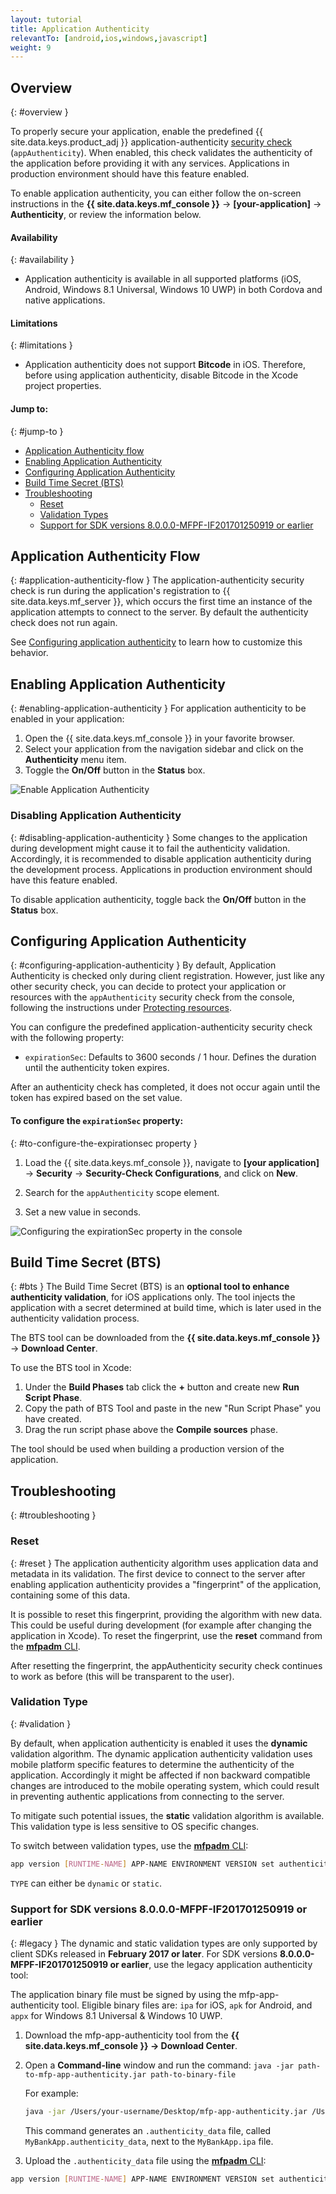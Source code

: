 ```yaml
---
layout: tutorial
title: Application Authenticity
relevantTo: [android,ios,windows,javascript]
weight: 9
---
```

<!-- NLS_CHARSET=UTF-8 -->
## Overview
{: #overview }

To properly secure your application, enable the predefined {{ site.data.keys.product_adj }} application-authenticity [security check](../#security-check) (`appAuthenticity`). When enabled, this check validates the authenticity of the application before providing it with any services. Applications in production environment should have this feature enabled.

To enable application authenticity, you can either follow the on-screen instructions in the **{{ site.data.keys.mf_console }}** → **[your-application]** → **Authenticity**, or review the information below.

#### Availability
{: #availability }
* Application authenticity is available in all supported platforms (iOS, Android, Windows 8.1 Universal, Windows 10 UWP) in both Cordova and native applications.

#### Limitations
{: #limitations }
* Application authenticity does not support **Bitcode** in iOS. Therefore, before using application authenticity, disable Bitcode in the Xcode project properties.

#### Jump to:
{: #jump-to }
- [Application Authenticity flow](#application-authenticity-flow)
- [Enabling Application Authenticity](#enabling-application-authenticity)
- [Configuring Application Authenticity](#configuring-application-authenticity)
- [Build Time Secret (BTS)](#bts)
- [Troubleshooting](#troubleshooting)
  - [Reset](#reset)
  - [Validation Types](#validation)
  - [Support for SDK versions 8.0.0.0-MFPF-IF201701250919 or earlier](#legacy)

## Application Authenticity Flow
{: #application-authenticity-flow }
The application-authenticity security check is run during the application's registration to {{ site.data.keys.mf_server }}, which occurs the first time an instance of the application attempts to connect to the server. By default the authenticity check does not run again.

See [Configuring application authenticity](#configuring-application-authenticity) to learn how to customize this behavior.

## Enabling Application Authenticity
{: #enabling-application-authenticity }
For application authenticity to be enabled in your application:

1. Open the {{ site.data.keys.mf_console }} in your favorite browser.
2. Select your application from the navigation sidebar and click on the **Authenticity** menu item.
3. Toggle the **On/Off** button in the **Status** box.

![Enable Application Authenticity](enable_application_authenticity.png)

### Disabling Application Authenticity
{: #disabling-application-authenticity }
Some changes to the application during development might cause it to fail the authenticity validation. Accordingly, it is recommended to disable application authenticity during the development process. Applications in production environment should have this feature enabled.

To disable application authenticity, toggle back the **On/Off** button in the **Status** box.

## Configuring Application Authenticity
{: #configuring-application-authenticity }
By default, Application Authenticity is checked only during client registration. However, just like any other security check, you can decide to protect your application or resources with the `appAuthenticity` security check from the console, following the instructions under [Protecting resources](../#protecting-resources).

You can configure the predefined application-authenticity security check with the following property:

- `expirationSec`: Defaults to 3600 seconds / 1 hour. Defines the duration until the authenticity token expires.

After an authenticity check has completed, it does not occur again until the token has expired based on the set value.

#### To configure the `expirationSec` property:
{: #to-configure-the-expirationsec property }
1. Load the {{ site.data.keys.mf_console }}, navigate to **[your application]** → **Security** → **Security-Check Configurations**, and click on **New**.

2. Search for the `appAuthenticity` scope element.

3. Set a new value in seconds.

![Configuring the expirationSec property in the console](configuring_expirationSec.png)

## Build Time Secret (BTS)
{: #bts }
The Build Time Secret (BTS) is an **optional tool to enhance authenticity validation**, for iOS applications only. The tool injects the application with a secret determined at build time, which is later used in the authenticity validation process.

The BTS tool can be downloaded from the **{{ site.data.keys.mf_console }}** → **Download Center**.

To use the BTS tool in Xcode:
1. Under the **Build Phases** tab click the **+** button and create new **Run Script Phase**.
2. Copy the path of BTS Tool and paste in the new "Run Script Phase" you have created.
3. Drag the run script phase above the **Compile sources** phase.

The tool should  be used when building a production version of the application.

## Troubleshooting
{: #troubleshooting }

### Reset
{: #reset }
The application authenticity algorithm uses application data and metadata in its validation. The first device to connect to the server after enabling application authenticity provides a "fingerprint" of the application, containing some of this data.

It is possible to reset this fingerprint, providing the algorithm with new data. This could be useful during development (for example after changing the application in Xcode). To reset the fingerprint, use the **reset** command from the [**mfpadm** CLI](../../administering-apps/using-cli/).

After resetting the fingerprint, the appAuthenticity security check continues to work as before (this will be transparent to the user).

### Validation Type
{: #validation }

By default, when application authenticity is enabled it uses the **dynamic** validation algorithm. The dynamic application authenticity validation uses mobile platform specific features to determine the authenticity of the application. Accordingly it might be affected if non backward compatible changes are introduced to the mobile operating system, which could result in preventing authentic applications from connecting to the server.

To mitigate such potential issues, the **static** validation algorithm is available. This validation type is less sensitive to OS specific changes.

To switch between validation types, use the [**mfpadm** CLI](../../administering-apps/using-cli/):

```bash
app version [RUNTIME-NAME] APP-NAME ENVIRONMENT VERSION set authenticity-validation TYPE
```
`TYPE` can either be `dynamic` or `static`.

### Support for SDK versions 8.0.0.0-MFPF-IF201701250919 or earlier
{: #legacy }
The dynamic and static validation types are only supported by client SDKs released in **February 2017 or later**. For SDK versions **8.0.0.0-MFPF-IF201701250919 or earlier**, use the legacy application authenticity tool:

The application binary file must be signed by using the mfp-app-authenticity tool. Eligible binary files are: `ipa` for iOS, `apk` for Android, and `appx` for Windows 8.1 Universal &amp; Windows 10 UWP.

1. Download the mfp-app-authenticity tool from the **{{ site.data.keys.mf_console }} → Download Center**.
2. Open a **Command-line** window and run the command: `java -jar path-to-mfp-app-authenticity.jar path-to-binary-file`

   For example:

   ```bash
   java -jar /Users/your-username/Desktop/mfp-app-authenticity.jar /Users/your-username/Desktop/MyBankApp.ipa
   ```

   This command generates an `.authenticity_data` file, called `MyBankApp.authenticity_data`, next to the `MyBankApp.ipa` file.
3. Upload the `.authenticity_data` file using the [**mfpadm** CLI](../../administering-apps/using-cli/):
  ```bash
  app version [RUNTIME-NAME] APP-NAME ENVIRONMENT VERSION set authenticity-data FILE
  ```
